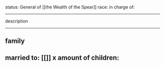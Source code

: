 status: General of [[the Wealth of the Spear]]
race: 
in charge of:

---

description

---

## family

married to: [[]]
x amount of children:
- 